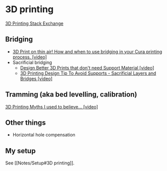 # 3D printing

[3D Printing Stack Exchange](https://3dprinting.stackexchange.com)

## Bridging

- [3D Print on thin air! How and when to use bridging in your Cura printing process. [video]](https://www.youtube.com/watch?v=Inm0T0UrKIw)
- Sacrificial bridging
  - [Design Better 3D Prints that don't need Support Material [video]](https://www.youtube.com/watch?v=RPijCjz9G1w)
  - [3D Printing Design Tip To Avoid Supports - Sacrificial Layers and Bridges [video]](https://www.youtube.com/watch?v=upqTE8EPZIQ)

## Tramming (aka bed levelling, calibration)

[3D Printing Myths I used to believe... [video]](https://www.youtube.com/watch?v=oX4up29xUuw&t=380s)

## Other things

- Horizontal hole compensation

## My setup

See [[Notes/Setup#3D printing]].
